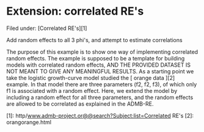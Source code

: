 #  Extension: correlated RE's

Filed under:  [Correlated RE's][1]

Add random effects to all 3 phi's, and attempt to estimate correlations

The purpose of this example is to show one way of implementing correlated random effects. The example is supposed to be a template for building models with correlated random effects, AND THE PROVIDED DATASET IS NOT MEANT TO GIVE ANY MEANINGFUL RESULTS. As a starting point we take the logistic growth-curve model studied the [ orange data ][2] example. In that model there are three parameters (f2, f2, f3), of which only f1 is associated with a random effect. Here, we extend the model by including a random effect for all three parameters, and the random effects are allowed to be correlated as explained in the ADMB-RE.

[1]: http/www.admb-project.or@@search?Subject:list=Correlated RE's
[2]: orangorange.html
